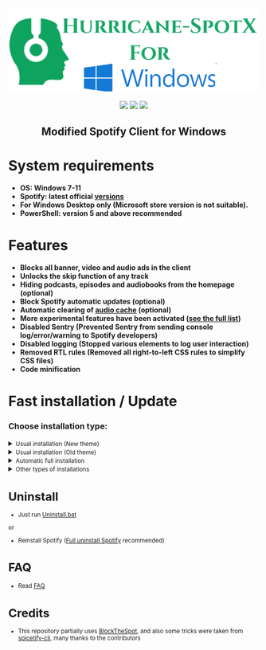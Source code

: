   <p align="center">
  <a href="https://github.com/chill-music/Hurricane-SpotX/releases"><img src="https://raw.githubusercontent.com/chill-music/Hurricane-SpotX/main/logo-win.png" />
</p>

<p align="center">        
      <a href=""><img src="https://raw.githubusercontent.com/SpotX-CLI/SpotX-commons/main/.github/Pic/Shields/tg.svg"></a>
      <a href=""><img src="https://discord.com/api/guilds/807273906872123412/widget.png"></a>
      <a href=""><img src="https://raw.githubusercontent.com/SpotX-CLI/SpotX-commons/main/.github/Pic/Shields/faq.svg"></a>
      </p>

   <h2> <div align="center"><b> Modified Spotify Client for Windows </b></div> </h2>

<h1>System requirements</h1>

- <strong>OS: Windows 7-11</strong>
- <strong>Spotify: latest official [versions](https://docs.google.com/spreadsheets/d/15jjY_pcW51uYOzZlCaRw7SRb1g1nkLdkTp2xZYTx1tw/edit?usp=sharing)</strong>
- <strong>For Windows Desktop only (Microsoft store version is not suitable).</strong>
- <strong>PowerShell: version 5 and above recommended</strong>

<h1>Features</h1>

- <strong>Blocks all banner, video and audio ads in the client</strong>
- <strong>Unlocks the skip function of any track</strong>
- <strong>Hiding podcasts, episodes and audiobooks from the homepage (optional)</strong>
- <strong>Block Spotify automatic updates (optional)</strong>
- <strong>Automatic clearing of [audio cache](https://github.com/chill-music/Hurricane-SpotX/discussions/2) (optional)</strong>
- <strong>More experimental features have been activated ([see the full list](https://github.com/chill-music/Hurricane-SpotX/discussions/50))</strong>
- <strong>Disabled Sentry (Prevented Sentry from sending console log/error/warning to Spotify developers)</strong>
- <strong>Disabled logging (Stopped various elements to log user interaction)</strong>
- <strong>Removed RTL rules (Removed all right-to-left CSS rules to simplify CSS files)</strong>
- <strong>Code minification</strong>

<h1>Fast installation / Update</h1>
<h3>Choose installation type:</h3>
<details>
<summary><small>Usual installation (New theme)</small></summary><p>
  
  #### During installation, you need to confirm some actions, also contains:
  
  - New theme activated (new right and left sidebar, some cover change)
  - All [experimental features](https://github.com/chill-music/Hurricane-SpotX/discussions/50) included

  <h4> </h4>
  
#### Just download and run [Install.bat](https://raw.githack.com/chill-music/Hurricane-SpotX/main/Install_New_theme.bat)

or

#### Run The following command in PowerShell:

```ps1
[Net.ServicePointManager]::SecurityProtocol = [Net.SecurityProtocolType]::Tls12; iex "& { $((iwr -useb 'https://raw.githubusercontent.com/chill-music/Hurricane-SpotX/main/Install.ps1').Content) } -new_theme"
```

</details>
  

<details>
<summary><small>Usual installation (Old theme)</small></summary><p>
  
  #### During installation, you need to confirm some actions, also contains:
  
  - Old theme activated
  - All [experimental features](https://github.com/chill-music/Hurricane-SpotX/discussions/50) included

  <h4> </h4>
  
#### Just download and run [Install.bat](https://raw.githack.com/chill-music/Hurricane-SpotX/main/Install_Old_theme.bat)

or

#### Run The following command in PowerShell:

```ps1
[Net.ServicePointManager]::SecurityProtocol = [Net.SecurityProtocolType]::Tls12; (iwr -useb 'https://raw.githubusercontent.com/chill-music/Hurricane-SpotX/main/Install.ps1').Content | iex
```

</details>
 
<details>
<summary><small>Automatic full installation</small></summary><p>
  
  <h4>Automatic installation without confirmation, what does it do?</h4> 
  
  - New theme activated (new right and left sidebar, some cover change)
  - Hiding podcasts/episodes/audiobooks from the homepage
  - Activated [static theme](https://github.com/chill-music/Hurricane-SpotX/discussions/50#discussioncomment-4096066) <kbd>spotify</kbd> for lyrics
  - Hiding [ad-like sections](https://github.com/chill-music/Hurricane-SpotX/discussions/50#discussioncomment-4478943)
  - All [experimental features](https://github.com/chill-music/Hurricane-SpotX/discussions/50) included
  - Automatic removal of Spotify MS if it was found 
  - Automatic installation of the recommended version of Spotify (if another client has already been found, it will be installed over) 
  - Automatic blocking of Spotify updates
  - After the installation is completed, the client will autorun.
  
<h4> </h4>

#### Just download and run [Install_Auto.bat](https://raw.githack.com/chill-music/Hurricane-SpotX/main/scripts/Install_Auto.bat)

or

#### Run The following command in PowerShell:

```ps1
[Net.ServicePointManager]::SecurityProtocol = [Net.SecurityProtocolType]::Tls12; iex "& { $((iwr -useb 'https://raw.githubusercontent.com/chill-music/Hurricane-SpotX/main/Install.ps1').Content) } -confirm_uninstall_ms_spoti -confirm_spoti_recomended_over -podcasts_off -cache_off -block_update_on -start_spoti -new_theme -adsections_off -lyrics_stat spotify"
```

</details>

<details>
<summary><small>Other types of installations</summary><p>

<details>
<summary><small>Automatic basic installation</small></summary><p>
  
  #### Automatic basic installation without confirmation, what does it do? 
  
  - Old theme activated
  - Automatic removal of Spotify MS if it was found 
  - Automatic installation of the recommended version of Spotify (if another client has already been found, it will be installed over)
  - After the installation is completed, the client will autorun
  
<h4> </h4>

#### Just download and run [Install_Basic.bat](https://raw.githack.com/chill-music/Hurricane-SpotX/main/scripts/Install_Basic.bat)

or

#### Run The following command in PowerShell:

```ps1
[Net.ServicePointManager]::SecurityProtocol = [Net.SecurityProtocolType]::Tls12; iex "& { $((iwr -useb 'https://raw.githubusercontent.com/chill-music/Hurricane-SpotX/main/Install.ps1').Content) } -confirm_uninstall_ms_spoti -confirm_spoti_recomended_over -podcasts_on -cache_off -block_update_off -exp_standart -hide_col_icon_off -start_spoti"
```

</details>

<details>
<summary><small>Installation for premium</small></summary><p>
  
  #### Usual installation only without ad blocking, for those who have a premium account, also contains:
  
  - New theme activated (new right and left sidebar, some cover change)
  - All [experimental features](https://github.com/chill-music/Hurricane-SpotX/discussions/50) included

  <h4> </h4>
  
#### Just download and run [Install_Prem.bat](https://raw.githack.com/chill-music/Hurricane-SpotX/main/scripts/Install_Prem.bat)

or

#### Run The following command in PowerShell:

```ps1
[Net.ServicePointManager]::SecurityProtocol = [Net.SecurityProtocolType]::Tls12; iex "& { $((iwr -useb 'https://raw.githubusercontent.com/chill-music/Hurricane-SpotX/main/Install.ps1').Content) } -premium -new_theme"
```

</details>

<details>
<summary><small>Installing with Scoop</small></summary><p>
  
  #### Installing SpotX via the Scoop package manager includes:
  - New theme activated (new right and left sidebar, some cover change)
  - Automatic removal of Spotify MS if it was found 
  - Automatic installation of the recommended version of Spotify (if another client has already been found, it will be installed over) 
  - Hiding podcasts/episodes/audiobooks from the homepage  
  - Automatic blocking of Spotify updates
  - All [experimental features](https://github.com/chill-music/Hurricane-SpotX/discussions/50) included 
  
  <h4> </h4>
  
#### Installing SpotX with Scoop
Just run these commands in the command prompt or powershell:
<br>
<br>```scoop bucket add nonportable```
<br>```scoop install spotx-np```

#### Updating SpotX with Scoop

To update SpotX or check for updates run this command in the command prompt or powershell:

```scoop update spotx-np```

#### Uninstalling SpotX with Scoop

To fully uninstall SpotX and Spotify run this command in the command prompt or powershell:

```scoop uninstall spotx-np```

</details>


<details>
<summary><small>Installing with parameters</small></summary><p>

You can specify various parameters for a more flexible installation, more [details here](https://github.com/chill-music/Hurricane-SpotX/discussions/60)

</details>

</details>

<h1>Uninstall</h1>

- Just run [Uninstall.bat](https://raw.githack.com/chill-music/Hurricane-SpotX/main/Uninstall.bat)

or

- Reinstall Spotify ([Full uninstall Spotify](https://github.com/amd64fox/Uninstall-Spotify) recommended)

<h1>FAQ</h1>

- Read [FAQ](https://telegra.ph/SpotX-FAQ-09-19)

<h1>Credits</h1>

- This repository partially uses <a href="https://github.com/mrpond/BlockTheSpot">BlockTheSpot</a>, and also some tricks were taken from <a href="https://github.com/khanhas/spicetify-cli">spicetify-cli</a>, many thanks to the contributors
